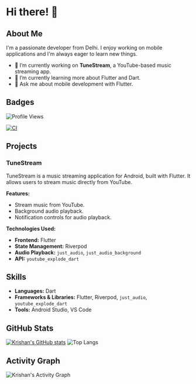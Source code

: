 # Hi there! 👋

## About Me

I'm a passionate developer from Delhi. I enjoy working on mobile applications and I'm always eager to learn new things.
- 🔭 I’m currently working on **TuneStream**, a YouTube-based music streaming app.
- 🌱 I’m currently learning more about Flutter and Dart.
- 💬 Ask me about mobile development with Flutter.

## Badges

![Profile Views](https://komarev.com/ghpvc/?username=krishan-19-dev&color=blue)

[![CI](https://github.com/krishan-19-dev/tunestream/actions/workflows/main.yml/badge.svg)](https://github.com/krishan-19-dev/tunestream/actions/workflows/main.yml)

## Projects

### TuneStream

TuneStream is a music streaming application for Android, built with Flutter. It allows users to stream music directly from YouTube.

**Features:**
- Stream music from YouTube.
- Background audio playback.
- Notification controls for audio playback.

**Technologies Used:**
- **Frontend:** Flutter
- **State Management:** Riverpod
- **Audio Playback:** `just_audio`, `just_audio_background`
- **API:** `youtube_explode_dart`

## Skills

*   **Languages:** Dart
*   **Frameworks & Libraries:** Flutter, Riverpod, `just_audio`, `youtube_explode_dart`
*   **Tools:** Android Studio, VS Code

## GitHub Stats

[![Krishan's GitHub stats](https://github-readme-stats.vercel.app/api?username=krishan-19-dev&show_icons=true&theme=radical)](https://github.com/anuraghazra/github-readme-stats)  ![Top Langs](https://github-readme-stats.vercel.app/api/top-langs/?username=krishan-19-dev&layout=compact)

## Activity Graph

![Krishan's Activity Graph](https://github-readme-activity-graph.vercel.app/graph?username=krishan-19-dev&theme=github)
